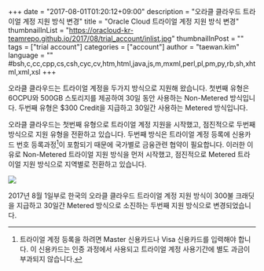 +++
date = "2017-08-01T01:20:12+09:00"
description = "오라클 클라우드 트라이얼 계정 지원 방식 변경"
title = "Oracle Cloud 트라이얼 계정 지원 방식 변경"
thumbnailInList = "https://oracloud-kr-teamrepo.github.io/2017/08/trial_account/inlist.jpg"
thumbnailInPost = ""
tags = ["trial account"]
categories = ["account"]
author = "taewan.kim"
language = ""  #bsh,c,cc,cpp,cs,csh,cyc,cv,htm,html,java,js,m,mxml,perl,pl,pm,py,rb,sh,xhtml,xml,xsl
+++

오라클 클라우드는 트라이얼 계정을 두가지 방식으로 지원해 왔습니다.
첫번째 유형은 6OCPU와 500GB 스토리지를 제공하여 30일 동안 사용하는 Non-Metered 방식입니다.
두번째 유형은 $300 Credit을 지급하고 30일간 사용하는 Metered 방식입니다.

오라클 클라우드는 첫번째 유형으로 트라이얼 계정 지원을 시작했고, 점진적으로 두번째 방식으로 지원 유형을 전환하고 있습니다.
두번째 방식은 트라이얼 계정 등록에 신용카드 번호 등록과정[^1]이 포함되기 때문에 국가별로 금융관련 협약이 필요합니다.
이러한 이유로 Non-Metered 트라이얼 지원 방식을 먼저 시작했고, 점진적으로 Metered 트라이얼 지원 방식으로 지역별로 전환하고 있습니다.

[^1]: 트라이얼 계정 등록을 하려면 Master 신용카드나 Visa 신용카드를 입력해야 합니다. 이 신용카드는 인증 과정에서 사용되고 트라이얼 계정 사용기간에 별도 과금이 부과되지 않습니다.  

![](https://oracloud-kr-teamrepo.github.io/2017/08/trial_account/trial01.jpg)

2017년 8월 1일부로 한국의 오라클 클라우드 트라이얼 계정 지원 방식이 300불 크래딧을 지급하고 30일간 Metered 방식으로 소진하는 두번째 지원 방식으로 변경되었습니다.
